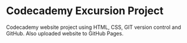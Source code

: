 # Codecademy Excursion Project

Codecademy website project using HTML, CSS, GIT version control and GitHub. 
Also uploaded website to GitHub Pages.